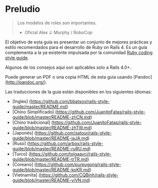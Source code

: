 # Preludio

> Los modelos de roles son importantes. <br/>
> - Oficial Alex J. Murphy / RoboCop

El objetivo de esta guía es presentar un conjunto de mejores prácticas y estilo recomendados para el desarrollo de Ruby on Rails 4. Es un guía complementa a la ya existente impulsada por la comunidad [Ruby coding style guide](https://github.com/bbatsov/ruby-style-guide).

Algunos de los consejos aquí son aplicables solo a Rails 4.0+.

Puede generar un PDF o una copia HTML de esta guía usando
[Pandoc] (http://pandoc.org/).


Las traducciones de la guía están disponibles en los siguientes idiomas:

* [Ingles] (https://github.com/bbatsov/rails-style-guide/master/README.md)
* [Chino Simplificado] (https://github.com/JuanitoFatas/rails-style-guide/blob/master/README-zhCN.md)
* [Chino tradicional] (https://github.com/JuanitoFatas/rails-style-guide/blob/master/README-zhTW.md)
* [Japonés] (https://github.com/satour/rails-style-guide/blob/master/README-jaJA.md)
* [Ruso] (https://github.com/arbox/rails-style-guide/blob/master/README-ruRU.md)
* [Turco] (https://github.com/tolgaavci/rails-style-guide/blob/master/README-trTR.md)
* [Coreano] (https://github.com/pureugong/rails-style-guide/blob/master/README-koKR.md)
* [Vietnamita] (https://github.com/CQBinh/rails-style-guide/blob/master/README-viVN.md)